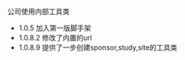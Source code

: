 <!--
 * @Author: your name
 * @Date: 2022-02-05 00:15:52
 * @LastEditTime: 2022-02-28 14:09:40
 * @LastEditors: Please set LastEditors
 * @Description: 打开koroFileHeader查看配置 进行设置: https://github.com/OBKoro1/koro1FileHeader/wiki/%E9%85%8D%E7%BD%AE
 * @FilePath: \PyPackage\cjen\README.md
-->

公司使用内部工具类

- 1.0.5 加入第一版脚手架
- 1.0.8.2 修改了内置的url
- 1.0.8.9 提供了一步创建sponsor,study,site的工具类
